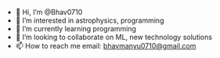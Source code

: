 - 👋 Hi, I’m @Bhav0710
- 👀 I’m interested in astrophysics, programming 
- 🌱 I’m currently learning programming 
- 💞️ I’m looking to collaborate on ML, new technology solutions 
- 📫 How to reach me email: bhavmanyu0710@gmail.com

<!---
Bhav0710/Bhav0710 is a ✨ special ✨ repository because its `README.md` (this file) appears on your GitHub profile.
You can click the Preview link to take a look at your changes.
--->
